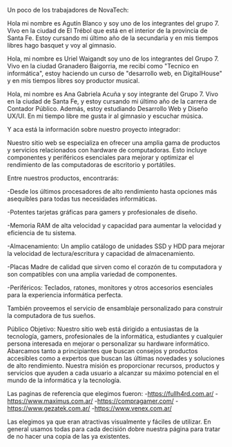 Un poco de los trabajadores de NovaTech:

Hola mi nombre es Agutín Blanco y soy uno de los integrantes del grupo 7. Vivo en la ciudad de El Trébol que está en el interior de la provincia de Santa Fe. Estoy cursando mi último año de la secundaria y en mis tiempos libres hago basquet y voy al gimnasio.

Hola, mi nombre es Uriel Waigandt soy uno de los integrantes del Grupo 7. Vivo en la ciudad Granadero Baigorria, me recibí como "Tecnico en informática", estoy haciendo un curso de "desarrollo web, en DigitalHouse" y en mis tiempos libres soy productor musical.

Hola, mi nombre es Ana Gabriela Acuña y soy integrante del Grupo 7. Vivo en la ciudad de Santa Fe, y estoy cursando mi último año de la carrera de Contador Público. Además, estoy estudiando Desarrollo Web y Diseño UX/UI. En mi tiempo libre me gusta ir al gimnasio y escuchar música. 


Y aca está la información sobre nuestro proyecto integrador:

Nuestro sitio web se especializa en ofrecer una amplia gama de productos y servicios relacionados con hardware de computadoras. Esto incluye componentes y periféricos esenciales para mejorar y optimizar el rendimiento de las computadoras de escritorio y portátiles. 

Entre nuestros productos, encontrarás:

-Desde los últimos procesadores de alto rendimiento hasta opciones más asequibles para todas tus necesidades informáticas.

-Potentes tarjetas gráficas para gamers y profesionales de diseño.

-Memoria RAM de alta velocidad y capacidad para aumentar la velocidad y eficiencia de tu sistema.

-Almacenamiento: Un amplio catálogo de unidades SSD y HDD para mejorar la velocidad de lectura/escritura y capacidad de almacenamiento.

-Placas Madre de calidad que sirven como el corazón de tu computadora y son compatibles con una amplia variedad de componentes.

-Periféricos: Teclados, ratones, monitores y otros accesorios esenciales para la experiencia informática perfecta.


También proveemos el servicio de ensamblaje personalizado para construir la computadora de tus sueños.


Público Objetivo:
Nuestro sitio web está dirigido a entusiastas de la tecnología, gamers, profesionales de la informática, estudiantes y cualquier persona interesada en mejorar o personalizar su hardware informático. Abarcamos tanto a principiantes que buscan consejos y productos accesibles como a expertos que buscan las últimas novedades y soluciones de alto rendimiento. Nuestra misión es proporcionar recursos, productos y servicios que ayuden a cada usuario a alcanzar su máximo potencial en el mundo de la informática y la tecnología.

Las paginas de referencia que elegimos fueron:
-https://fullh4rd.com.ar/
-https://www.maximus.com.ar/
-https://compragamer.com/
-https://www.gezatek.com.ar/
-https://www.venex.com.ar/

Las elegimos ya que eran atractivas visualmente y fáciles de utilizar. En general usamos todas para cada decisión dobre nuestra página para tratar de no hacer una copia de las ya existentes.